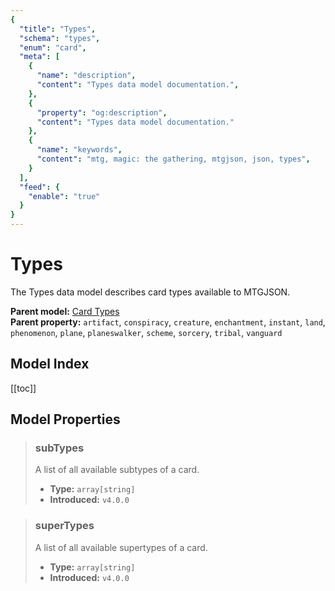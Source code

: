 ```yaml
---
{
  "title": "Types",
  "schema": "types",
  "enum": "card",
  "meta": [
    {
      "name": "description",
      "content": "Types data model documentation.",
    },
    {
      "property": "og:description",
      "content": "Types data model documentation."
    },
    {
      "name": "keywords",
      "content": "mtg, magic: the gathering, mtgjson, json, types",
    }
  ],
  "feed": {
    "enable": "true"
  }
}
---
```


# Types

The Types data model describes card types available to MTGJSON.

**Parent model:** [Card Types](/file-models/card-types/)  
**Parent property:** `artifact`, `conspiracy`, `creature`, `enchantment`, `instant`, `land`, `phenomenon`, `plane`, `planeswalker`, `scheme`, `sorcery`, `tribal`, `vanguard`

## Model Index

<PropertyToggler/>

[[toc]]
## Model Properties

> ### subTypes  
> A list of all available subtypes of a card.  
>
> - **Type:** `array[string]`  
> - **Introduced:** `v4.0.0`

> ### superTypes  
> A list of all available supertypes of a card.  
>
> - **Type:** `array[string]`  
> - **Introduced:** `v4.0.0`
